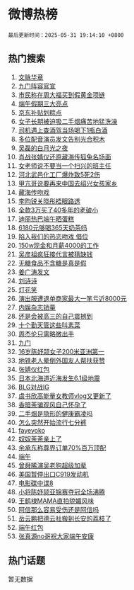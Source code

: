 # 微博热榜

`最后更新时间：2025-05-31 19:14:10 +0800`

## 热门搜索

1. [文脉华章](https://m.weibo.cn/search?containerid=100103type%3D1%26t%3D10%26q%3D%23%E6%96%87%E8%84%89%E5%8D%8E%E7%AB%A0%23&stream_entry_id=51&isnewpage=1&extparam=seat%3D1%26cate%3D10103%26q%3D%2523%25E6%2596%2587%25E8%2584%2589%25E5%258D%258E%25E7%25AB%25A0%2523%26pos%3D0%26stream_entry_id%3D51%26c_type%3D51%26filter_type%3Drealtimehot%26dgr%3D0%26display_time%3D1748690048%26pre_seqid%3D1748690048751047014392)
1. [九门阵容官宣](https://m.weibo.cn/search?containerid=100103type%3D1%26t%3D10%26q%3D%23%E4%B9%9D%E9%97%A8%E9%98%B5%E5%AE%B9%E5%AE%98%E5%AE%A3%23&stream_entry_id=31&isnewpage=1&extparam=seat%3D1%26cate%3D5001%26band_rank%3D1%26q%3D%2523%25E4%25B9%259D%25E9%2597%25A8%25E9%2598%25B5%25E5%25AE%25B9%25E5%25AE%2598%25E5%25AE%25A3%2523%26dgr%3D0%26stream_entry_id%3D31%26flag%3D16%26pos%3D0%26realpos%3D1%26c_type%3D31%26lcate%3D5001%26filter_type%3Drealtimehot%26display_time%3D1748690048%26pre_seqid%3D1748690048751047014392)
1. [市民称在周大福买到假黄金项链](https://m.weibo.cn/search?containerid=100103type%3D1%26t%3D10%26q%3D%23%E5%B8%82%E6%B0%91%E7%A7%B0%E5%9C%A8%E5%91%A8%E5%A4%A7%E7%A6%8F%E4%B9%B0%E5%88%B0%E5%81%87%E9%BB%84%E9%87%91%E9%A1%B9%E9%93%BE%23&stream_entry_id=31&isnewpage=1&extparam=seat%3D1%26cate%3D5001%26band_rank%3D2%26q%3D%2523%25E5%25B8%2582%25E6%25B0%2591%25E7%25A7%25B0%25E5%259C%25A8%25E5%2591%25A8%25E5%25A4%25A7%25E7%25A6%258F%25E4%25B9%25B0%25E5%2588%25B0%25E5%2581%2587%25E9%25BB%2584%25E9%2587%2591%25E9%25A1%25B9%25E9%2593%25BE%2523%26dgr%3D0%26stream_entry_id%3D31%26flag%3D1%26pos%3D1%26realpos%3D2%26c_type%3D31%26lcate%3D5001%26filter_type%3Drealtimehot%26display_time%3D1748690048%26pre_seqid%3D1748690048751047014392)
1. [端午假期三大亮点](https://m.weibo.cn/search?containerid=100103type%3D1%26t%3D10%26q%3D%23%E7%AB%AF%E5%8D%88%E5%81%87%E6%9C%9F%E4%B8%89%E5%A4%A7%E4%BA%AE%E7%82%B9%23&stream_entry_id=31&isnewpage=1&extparam=seat%3D1%26cate%3D5001%26band_rank%3D3%26q%3D%2523%25E7%25AB%25AF%25E5%258D%2588%25E5%2581%2587%25E6%259C%259F%25E4%25B8%2589%25E5%25A4%25A7%25E4%25BA%25AE%25E7%2582%25B9%2523%26dgr%3D0%26stream_entry_id%3D31%26flag%3D0%26pos%3D2%26realpos%3D3%26c_type%3D31%26lcate%3D5001%26filter_type%3Drealtimehot%26display_time%3D1748690048%26pre_seqid%3D1748690048751047014392)
1. [京东补贴划粽点](https://m.weibo.cn/search?containerid=100103type%3D1%26t%3D10%26q%3D%23%E4%BA%AC%E4%B8%9C%E8%A1%A5%E8%B4%B4%E5%88%92%E7%B2%BD%E7%82%B9%23&stream_entry_id=31&isnewpage=1&extparam=seat%3D1%26cate%3D5001%26band_rank%3D4%26q%3D%2523%25E4%25BA%25AC%25E4%25B8%259C%25E8%25A1%25A5%25E8%25B4%25B4%25E5%2588%2592%25E7%25B2%25BD%25E7%2582%25B9%2523%26dgr%3D0%26stream_entry_id%3D31%26adid%3D288505%26topic_ad%3D1%26filter_type%3Drealtimehot%26is_ad_pos%3D1%26lcate%3D5001%26pos%3D3%26c_type%3D31%26display_time%3D1748690048%26pre_seqid%3D1748690048751047014392)
1. [女子长期被迫吸二手烟痛苦地猛洗澡](https://m.weibo.cn/search?containerid=100103type%3D1%26t%3D10%26q%3D%23%E5%A5%B3%E5%AD%90%E9%95%BF%E6%9C%9F%E8%A2%AB%E8%BF%AB%E5%90%B8%E4%BA%8C%E6%89%8B%E7%83%9F%E7%97%9B%E8%8B%A6%E5%9C%B0%E7%8C%9B%E6%B4%97%E6%BE%A1%23&stream_entry_id=31&isnewpage=1&extparam=seat%3D1%26cate%3D5001%26band_rank%3D4%26q%3D%2523%25E5%25A5%25B3%25E5%25AD%2590%25E9%2595%25BF%25E6%259C%259F%25E8%25A2%25AB%25E8%25BF%25AB%25E5%2590%25B8%25E4%25BA%258C%25E6%2589%258B%25E7%2583%259F%25E7%2597%259B%25E8%258B%25A6%25E5%259C%25B0%25E7%258C%259B%25E6%25B4%2597%25E6%25BE%25A1%2523%26dgr%3D0%26stream_entry_id%3D31%26flag%3D1%26pos%3D4%26realpos%3D4%26c_type%3D31%26lcate%3D5001%26filter_type%3Drealtimehot%26display_time%3D1748690048%26pre_seqid%3D1748690048751047014392)
1. [司机遇上查酒驾当场喝下1瓶白酒](https://m.weibo.cn/search?containerid=100103type%3D1%26t%3D10%26q%3D%23%E5%8F%B8%E6%9C%BA%E9%81%87%E4%B8%8A%E6%9F%A5%E9%85%92%E9%A9%BE%E5%BD%93%E5%9C%BA%E5%96%9D%E4%B8%8B1%E7%93%B6%E7%99%BD%E9%85%92%23&stream_entry_id=31&isnewpage=1&extparam=seat%3D1%26cate%3D5001%26band_rank%3D5%26q%3D%2523%25E5%258F%25B8%25E6%259C%25BA%25E9%2581%2587%25E4%25B8%258A%25E6%259F%25A5%25E9%2585%2592%25E9%25A9%25BE%25E5%25BD%2593%25E5%259C%25BA%25E5%2596%259D%25E4%25B8%258B1%25E7%2593%25B6%25E7%2599%25BD%25E9%2585%2592%2523%26dgr%3D0%26stream_entry_id%3D31%26flag%3D1%26pos%3D5%26realpos%3D5%26c_type%3D31%26lcate%3D5001%26filter_type%3Drealtimehot%26display_time%3D1748690048%26pre_seqid%3D1748690048751047014392)
1. [多位配音演员发文告别光合积木](https://m.weibo.cn/search?containerid=100103type%3D1%26t%3D10%26q%3D%23%E5%A4%9A%E4%BD%8D%E9%85%8D%E9%9F%B3%E6%BC%94%E5%91%98%E5%8F%91%E6%96%87%E5%91%8A%E5%88%AB%E5%85%89%E5%90%88%E7%A7%AF%E6%9C%A8%23&stream_entry_id=31&isnewpage=1&extparam=seat%3D1%26cate%3D5001%26band_rank%3D6%26q%3D%2523%25E5%25A4%259A%25E4%25BD%258D%25E9%2585%258D%25E9%259F%25B3%25E6%25BC%2594%25E5%2591%2598%25E5%258F%2591%25E6%2596%2587%25E5%2591%258A%25E5%2588%25AB%25E5%2585%2589%25E5%2590%2588%25E7%25A7%25AF%25E6%259C%25A8%2523%26dgr%3D0%26stream_entry_id%3D31%26flag%3D0%26pos%3D6%26realpos%3D6%26c_type%3D31%26lcate%3D5001%26filter_type%3Drealtimehot%26display_time%3D1748690048%26pre_seqid%3D1748690048751047014392)
1. [吴磊的白月光之夜](https://m.weibo.cn/search?containerid=100103type%3D1%26t%3D10%26q%3D%23%E5%90%B4%E7%A3%8A%E7%9A%84%E7%99%BD%E6%9C%88%E5%85%89%E4%B9%8B%E5%A4%9C%23&stream_entry_id=31&isnewpage=1&extparam=seat%3D1%26cate%3D5001%26band_rank%3D7%26q%3D%2523%25E5%2590%25B4%25E7%25A3%258A%25E7%259A%2584%25E7%2599%25BD%25E6%259C%2588%25E5%2585%2589%25E4%25B9%258B%25E5%25A4%259C%2523%26dgr%3D0%26stream_entry_id%3D31%26adid%3D288469%26topic_ad%3D1%26filter_type%3Drealtimehot%26is_ad_pos%3D1%26lcate%3D5001%26pos%3D7%26c_type%3D31%26display_time%3D1748690048%26pre_seqid%3D1748690048751047014392)
1. [肖战张婧仪还原藏海传狐兔名场面](https://m.weibo.cn/search?containerid=100103type%3D1%26t%3D10%26q%3D%23%E8%82%96%E6%88%98%E5%BC%A0%E5%A9%A7%E4%BB%AA%E8%BF%98%E5%8E%9F%E8%97%8F%E6%B5%B7%E4%BC%A0%E7%8B%90%E5%85%94%E5%90%8D%E5%9C%BA%E9%9D%A2%23&stream_entry_id=31&isnewpage=1&extparam=seat%3D1%26cate%3D5001%26band_rank%3D7%26q%3D%2523%25E8%2582%2596%25E6%2588%2598%25E5%25BC%25A0%25E5%25A9%25A7%25E4%25BB%25AA%25E8%25BF%2598%25E5%258E%259F%25E8%2597%258F%25E6%25B5%25B7%25E4%25BC%25A0%25E7%258B%2590%25E5%2585%2594%25E5%2590%258D%25E5%259C%25BA%25E9%259D%25A2%2523%26dgr%3D0%26stream_entry_id%3D31%26flag%3D1%26pos%3D8%26realpos%3D7%26c_type%3D31%26lcate%3D5001%26filter_type%3Drealtimehot%26display_time%3D1748690048%26pre_seqid%3D1748690048751047014392)
1. [女老师说不要当一个扫兴的班主任](https://m.weibo.cn/search?containerid=100103type%3D1%26t%3D10%26q%3D%23%E5%A5%B3%E8%80%81%E5%B8%88%E8%AF%B4%E4%B8%8D%E8%A6%81%E5%BD%93%E4%B8%80%E4%B8%AA%E6%89%AB%E5%85%B4%E7%9A%84%E7%8F%AD%E4%B8%BB%E4%BB%BB%23&stream_entry_id=31&isnewpage=1&extparam=seat%3D1%26cate%3D5001%26band_rank%3D8%26q%3D%2523%25E5%25A5%25B3%25E8%2580%2581%25E5%25B8%2588%25E8%25AF%25B4%25E4%25B8%258D%25E8%25A6%2581%25E5%25BD%2593%25E4%25B8%2580%25E4%25B8%25AA%25E6%2589%25AB%25E5%2585%25B4%25E7%259A%2584%25E7%258F%25AD%25E4%25B8%25BB%25E4%25BB%25BB%2523%26dgr%3D0%26stream_entry_id%3D31%26flag%3D32768%26pos%3D9%26realpos%3D8%26c_type%3D31%26lcate%3D5001%26filter_type%3Drealtimehot%26display_time%3D1748690048%26pre_seqid%3D1748690048751047014392)
1. [河北武邑化工厂爆炸致5死2伤](https://m.weibo.cn/search?containerid=100103type%3D1%26t%3D10%26q%3D%23%E6%B2%B3%E5%8C%97%E6%AD%A6%E9%82%91%E5%8C%96%E5%B7%A5%E5%8E%82%E7%88%86%E7%82%B8%E8%87%B45%E6%AD%BB2%E4%BC%A4%23&stream_entry_id=31&isnewpage=1&extparam=seat%3D1%26cate%3D5001%26band_rank%3D9%26q%3D%2523%25E6%25B2%25B3%25E5%258C%2597%25E6%25AD%25A6%25E9%2582%2591%25E5%258C%2596%25E5%25B7%25A5%25E5%258E%2582%25E7%2588%2586%25E7%2582%25B8%25E8%2587%25B45%25E6%25AD%25BB2%25E4%25BC%25A4%2523%26dgr%3D0%26stream_entry_id%3D31%26flag%3D1%26pos%3D10%26realpos%3D9%26c_type%3D31%26lcate%3D5001%26filter_type%3Drealtimehot%26display_time%3D1748690048%26pre_seqid%3D1748690048751047014392)
1. [甲亢哥说要再来中国去绍兴女孩家乡](https://m.weibo.cn/search?containerid=100103type%3D1%26t%3D10%26q%3D%23%E7%94%B2%E4%BA%A2%E5%93%A5%E8%AF%B4%E8%A6%81%E5%86%8D%E6%9D%A5%E4%B8%AD%E5%9B%BD%E5%8E%BB%E7%BB%8D%E5%85%B4%E5%A5%B3%E5%AD%A9%E5%AE%B6%E4%B9%A1%23&stream_entry_id=31&isnewpage=1&extparam=seat%3D1%26cate%3D5001%26band_rank%3D10%26q%3D%2523%25E7%2594%25B2%25E4%25BA%25A2%25E5%2593%25A5%25E8%25AF%25B4%25E8%25A6%2581%25E5%2586%258D%25E6%259D%25A5%25E4%25B8%25AD%25E5%259B%25BD%25E5%258E%25BB%25E7%25BB%258D%25E5%2585%25B4%25E5%25A5%25B3%25E5%25AD%25A9%25E5%25AE%25B6%25E4%25B9%25A1%2523%26dgr%3D0%26stream_entry_id%3D31%26flag%3D1%26pos%3D11%26realpos%3D10%26c_type%3D31%26lcate%3D5001%26filter_type%3Drealtimehot%26display_time%3D1748690048%26pre_seqid%3D1748690048751047014392)
1. [藏海传吻戏](https://m.weibo.cn/search?containerid=100103type%3D1%26t%3D10%26q%3D%23%E8%97%8F%E6%B5%B7%E4%BC%A0%E5%90%BB%E6%88%8F%23&stream_entry_id=31&isnewpage=1&extparam=seat%3D1%26cate%3D5001%26band_rank%3D11%26q%3D%2523%25E8%2597%258F%25E6%25B5%25B7%25E4%25BC%25A0%25E5%2590%25BB%25E6%2588%258F%2523%26dgr%3D0%26stream_entry_id%3D31%26flag%3D1%26pos%3D12%26realpos%3D11%26c_type%3D31%26lcate%3D5001%26filter_type%3Drealtimehot%26display_time%3D1748690048%26pre_seqid%3D1748690048751047014392)
1. [李昀锐关晓彤捂眼路透](https://m.weibo.cn/search?containerid=100103type%3D1%26t%3D10%26q%3D%23%E6%9D%8E%E6%98%80%E9%94%90%E5%85%B3%E6%99%93%E5%BD%A4%E6%8D%82%E7%9C%BC%E8%B7%AF%E9%80%8F%23&stream_entry_id=31&isnewpage=1&extparam=seat%3D1%26cate%3D5001%26band_rank%3D12%26q%3D%2523%25E6%259D%258E%25E6%2598%2580%25E9%2594%2590%25E5%2585%25B3%25E6%2599%2593%25E5%25BD%25A4%25E6%258D%2582%25E7%259C%25BC%25E8%25B7%25AF%25E9%2580%258F%2523%26dgr%3D0%26stream_entry_id%3D31%26flag%3D1%26pos%3D13%26realpos%3D12%26c_type%3D31%26lcate%3D5001%26filter_type%3Drealtimehot%26display_time%3D1748690048%26pre_seqid%3D1748690048751047014392)
1. [全款3万买了40多年的老破小](https://m.weibo.cn/search?containerid=100103type%3D1%26t%3D10%26q%3D%E5%85%A8%E6%AC%BE3%E4%B8%87%E4%B9%B0%E4%BA%8640%E5%A4%9A%E5%B9%B4%E7%9A%84%E8%80%81%E7%A0%B4%E5%B0%8F&stream_entry_id=31&isnewpage=1&extparam=seat%3D1%26cate%3D5001%26band_rank%3D13%26q%3D%25E5%2585%25A8%25E6%25AC%25BE3%25E4%25B8%2587%25E4%25B9%25B0%25E4%25BA%258640%25E5%25A4%259A%25E5%25B9%25B4%25E7%259A%2584%25E8%2580%2581%25E7%25A0%25B4%25E5%25B0%258F%26dgr%3D0%26stream_entry_id%3D31%26flag%3D2%26pos%3D14%26realpos%3D13%26c_type%3D31%26lcate%3D5001%26filter_type%3Drealtimehot%26display_time%3D1748690048%26pre_seqid%3D1748690048751047014392)
1. [迪丽热巴端午晒蛋糕](https://m.weibo.cn/search?containerid=100103type%3D1%26t%3D10%26q%3D%23%E8%BF%AA%E4%B8%BD%E7%83%AD%E5%B7%B4%E7%AB%AF%E5%8D%88%E6%99%92%E8%9B%8B%E7%B3%95%23&stream_entry_id=31&isnewpage=1&extparam=seat%3D1%26cate%3D5001%26band_rank%3D14%26q%3D%2523%25E8%25BF%25AA%25E4%25B8%25BD%25E7%2583%25AD%25E5%25B7%25B4%25E7%25AB%25AF%25E5%258D%2588%25E6%2599%2592%25E8%259B%258B%25E7%25B3%2595%2523%26dgr%3D0%26stream_entry_id%3D31%26flag%3D1%26pos%3D15%26realpos%3D14%26c_type%3D31%26lcate%3D5001%26filter_type%3Drealtimehot%26display_time%3D1748690048%26pre_seqid%3D1748690048751047014392)
1. [6180元够喝365天奶茶吗](https://m.weibo.cn/search?containerid=100103type%3D1%26t%3D10%26q%3D%236180%E5%85%83%E5%A4%9F%E5%96%9D365%E5%A4%A9%E5%A5%B6%E8%8C%B6%E5%90%97%23&stream_entry_id=31&isnewpage=1&extparam=seat%3D1%26cate%3D5001%26band_rank%3D15%26q%3D%25236180%25E5%2585%2583%25E5%25A4%259F%25E5%2596%259D365%25E5%25A4%25A9%25E5%25A5%25B6%25E8%258C%25B6%25E5%2590%2597%2523%26dgr%3D0%26stream_entry_id%3D31%26adid%3D288383%26flag%3D1%26filter_type%3Drealtimehot%26realpos%3D15%26c_type%3D31%26pos%3D16%26lcate%3D5001%26display_time%3D1748690048%26pre_seqid%3D1748690048751047014392)
1. [陷入我们的热恋吻戏 借位](https://m.weibo.cn/search?containerid=100103type%3D1%26t%3D10%26q%3D%E9%99%B7%E5%85%A5%E6%88%91%E4%BB%AC%E7%9A%84%E7%83%AD%E6%81%8B%E5%90%BB%E6%88%8F+%E5%80%9F%E4%BD%8D&stream_entry_id=31&isnewpage=1&extparam=seat%3D1%26cate%3D5001%26band_rank%3D16%26q%3D%25E9%2599%25B7%25E5%2585%25A5%25E6%2588%2591%25E4%25BB%25AC%25E7%259A%2584%25E7%2583%25AD%25E6%2581%258B%25E5%2590%25BB%25E6%2588%258F%2520%25E5%2580%259F%25E4%25BD%258D%26dgr%3D0%26stream_entry_id%3D31%26flag%3D1%26pos%3D17%26realpos%3D16%26c_type%3D31%26lcate%3D5001%26filter_type%3Drealtimehot%26display_time%3D1748690048%26pre_seqid%3D1748690048751047014392)
1. [150w现金和月薪4000的工作](https://m.weibo.cn/search?containerid=100103type%3D1%26t%3D10%26q%3D%23150w%E7%8E%B0%E9%87%91%E5%92%8C%E6%9C%88%E8%96%AA4000%E7%9A%84%E5%B7%A5%E4%BD%9C%23&stream_entry_id=31&isnewpage=1&extparam=seat%3D1%26cate%3D5001%26band_rank%3D17%26q%3D%2523150w%25E7%258E%25B0%25E9%2587%2591%25E5%2592%258C%25E6%259C%2588%25E8%2596%25AA4000%25E7%259A%2584%25E5%25B7%25A5%25E4%25BD%259C%2523%26dgr%3D0%26stream_entry_id%3D31%26flag%3D2%26pos%3D18%26realpos%3D17%26c_type%3D31%26lcate%3D5001%26filter_type%3Drealtimehot%26display_time%3D1748690048%26pre_seqid%3D1748690048751047014392)
1. [吴彦祖疯狂接代言被猜缺钱](https://m.weibo.cn/search?containerid=100103type%3D1%26t%3D10%26q%3D%23%E5%90%B4%E5%BD%A6%E7%A5%96%E7%96%AF%E7%8B%82%E6%8E%A5%E4%BB%A3%E8%A8%80%E8%A2%AB%E7%8C%9C%E7%BC%BA%E9%92%B1%23&stream_entry_id=31&isnewpage=1&extparam=seat%3D1%26cate%3D5001%26band_rank%3D18%26q%3D%2523%25E5%2590%25B4%25E5%25BD%25A6%25E7%25A5%2596%25E7%2596%25AF%25E7%258B%2582%25E6%258E%25A5%25E4%25BB%25A3%25E8%25A8%2580%25E8%25A2%25AB%25E7%258C%259C%25E7%25BC%25BA%25E9%2592%25B1%2523%26dgr%3D0%26stream_entry_id%3D31%26flag%3D2%26pos%3D19%26realpos%3D18%26c_type%3D31%26lcate%3D5001%26filter_type%3Drealtimehot%26display_time%3D1748690048%26pre_seqid%3D1748690048751047014392)
1. [无糖食品不含糖是真是假](https://m.weibo.cn/search?containerid=100103type%3D1%26t%3D10%26q%3D%E6%97%A0%E7%B3%96%E9%A3%9F%E5%93%81%E4%B8%8D%E5%90%AB%E7%B3%96%E6%98%AF%E7%9C%9F%E6%98%AF%E5%81%87&stream_entry_id=31&isnewpage=1&extparam=seat%3D1%26cate%3D5001%26band_rank%3D19%26q%3D%25E6%2597%25A0%25E7%25B3%2596%25E9%25A3%259F%25E5%2593%2581%25E4%25B8%258D%25E5%2590%25AB%25E7%25B3%2596%25E6%2598%25AF%25E7%259C%259F%25E6%2598%25AF%25E5%2581%2587%26dgr%3D0%26stream_entry_id%3D31%26is_ai_ask%3D1%26flag%3D1%26filter_type%3Drealtimehot%26realpos%3D19%26c_type%3D31%26lcate%3D5001%26pos%3D20%26display_time%3D1748690048%26pre_seqid%3D1748690048751047014392)
1. [姜广涛发文](https://m.weibo.cn/search?containerid=100103type%3D1%26t%3D10%26q%3D%E5%A7%9C%E5%B9%BF%E6%B6%9B%E5%8F%91%E6%96%87&stream_entry_id=31&isnewpage=1&extparam=seat%3D1%26cate%3D5001%26band_rank%3D20%26q%3D%25E5%25A7%259C%25E5%25B9%25BF%25E6%25B6%259B%25E5%258F%2591%25E6%2596%2587%26dgr%3D0%26stream_entry_id%3D31%26flag%3D0%26pos%3D21%26realpos%3D20%26c_type%3D31%26lcate%3D5001%26filter_type%3Drealtimehot%26display_time%3D1748690048%26pre_seqid%3D1748690048751047014392)
1. [刘诗诗](https://m.weibo.cn/search?containerid=100103type%3D1%26t%3D10%26q%3D%E5%88%98%E8%AF%97%E8%AF%97&stream_entry_id=31&isnewpage=1&extparam=seat%3D1%26cate%3D5001%26band_rank%3D21%26q%3D%25E5%2588%2598%25E8%25AF%2597%25E8%25AF%2597%26dgr%3D0%26stream_entry_id%3D31%26flag%3D1%26pos%3D22%26realpos%3D21%26c_type%3D31%26lcate%3D5001%26filter_type%3Drealtimehot%26display_time%3D1748690048%26pre_seqid%3D1748690048751047014392)
1. [灯花笑](https://m.weibo.cn/search?containerid=100103type%3D1%26t%3D10%26q%3D%E7%81%AF%E8%8A%B1%E7%AC%91&stream_entry_id=31&isnewpage=1&extparam=seat%3D1%26cate%3D5001%26band_rank%3D22%26q%3D%25E7%2581%25AF%25E8%258A%25B1%25E7%25AC%2591%26dgr%3D0%26stream_entry_id%3D31%26flag%3D1%26pos%3D23%26realpos%3D22%26c_type%3D31%26lcate%3D5001%26filter_type%3Drealtimehot%26display_time%3D1748690048%26pre_seqid%3D1748690048751047014392)
1. [演出服遭退单商家最大一笔亏近8000元](https://m.weibo.cn/search?containerid=100103type%3D1%26t%3D10%26q%3D%23%E6%BC%94%E5%87%BA%E6%9C%8D%E9%81%AD%E9%80%80%E5%8D%95%E5%95%86%E5%AE%B6%E6%9C%80%E5%A4%A7%E4%B8%80%E7%AC%94%E4%BA%8F%E8%BF%918000%E5%85%83%23&stream_entry_id=31&isnewpage=1&extparam=seat%3D1%26cate%3D5001%26band_rank%3D23%26q%3D%2523%25E6%25BC%2594%25E5%2587%25BA%25E6%259C%258D%25E9%2581%25AD%25E9%2580%2580%25E5%258D%2595%25E5%2595%2586%25E5%25AE%25B6%25E6%259C%2580%25E5%25A4%25A7%25E4%25B8%2580%25E7%25AC%2594%25E4%25BA%258F%25E8%25BF%25918000%25E5%2585%2583%2523%26dgr%3D0%26stream_entry_id%3D31%26flag%3D1%26pos%3D24%26realpos%3D23%26c_type%3D31%26lcate%3D5001%26filter_type%3Drealtimehot%26display_time%3D1748690048%26pre_seqid%3D1748690048751047014392)
1. [内娱杂志销量](https://m.weibo.cn/search?containerid=100103type%3D1%26t%3D10%26q%3D%E5%86%85%E5%A8%B1%E6%9D%82%E5%BF%97%E9%94%80%E9%87%8F&stream_entry_id=31&isnewpage=1&extparam=seat%3D1%26cate%3D5001%26band_rank%3D24%26q%3D%25E5%2586%2585%25E5%25A8%25B1%25E6%259D%2582%25E5%25BF%2597%25E9%2594%2580%25E9%2587%258F%26dgr%3D0%26stream_entry_id%3D31%26flag%3D0%26pos%3D25%26realpos%3D24%26c_type%3D31%26lcate%3D5001%26filter_type%3Drealtimehot%26display_time%3D1748690048%26pre_seqid%3D1748690048751047014392)
1. [还是会被高三的自己震撼到](https://m.weibo.cn/search?containerid=100103type%3D1%26t%3D10%26q%3D%E8%BF%98%E6%98%AF%E4%BC%9A%E8%A2%AB%E9%AB%98%E4%B8%89%E7%9A%84%E8%87%AA%E5%B7%B1%E9%9C%87%E6%92%BC%E5%88%B0&stream_entry_id=31&isnewpage=1&extparam=seat%3D1%26cate%3D5001%26band_rank%3D25%26q%3D%25E8%25BF%2598%25E6%2598%25AF%25E4%25BC%259A%25E8%25A2%25AB%25E9%25AB%2598%25E4%25B8%2589%25E7%259A%2584%25E8%2587%25AA%25E5%25B7%25B1%25E9%259C%2587%25E6%2592%25BC%25E5%2588%25B0%26dgr%3D0%26stream_entry_id%3D31%26flag%3D1%26pos%3D26%26realpos%3D25%26c_type%3D31%26lcate%3D5001%26filter_type%3Drealtimehot%26display_time%3D1748690048%26pre_seqid%3D1748690048751047014392)
1. [十个勤天管这些叫素菜](https://m.weibo.cn/search?containerid=100103type%3D1%26t%3D10%26q%3D%E5%8D%81%E4%B8%AA%E5%8B%A4%E5%A4%A9%E7%AE%A1%E8%BF%99%E4%BA%9B%E5%8F%AB%E7%B4%A0%E8%8F%9C&stream_entry_id=31&isnewpage=1&extparam=seat%3D1%26cate%3D5001%26band_rank%3D26%26q%3D%25E5%258D%2581%25E4%25B8%25AA%25E5%258B%25A4%25E5%25A4%25A9%25E7%25AE%25A1%25E8%25BF%2599%25E4%25BA%259B%25E5%258F%25AB%25E7%25B4%25A0%25E8%258F%259C%26dgr%3D0%26stream_entry_id%3D31%26flag%3D1%26pos%3D27%26realpos%3D26%26c_type%3D31%26lcate%3D5001%26filter_type%3Drealtimehot%26display_time%3D1748690048%26pre_seqid%3D1748690048751047014392)
1. [周杰伦只需略微出手](https://m.weibo.cn/search?containerid=100103type%3D1%26t%3D10%26q%3D%E5%91%A8%E6%9D%B0%E4%BC%A6%E5%8F%AA%E9%9C%80%E7%95%A5%E5%BE%AE%E5%87%BA%E6%89%8B&stream_entry_id=31&isnewpage=1&extparam=seat%3D1%26cate%3D5001%26band_rank%3D27%26q%3D%25E5%2591%25A8%25E6%259D%25B0%25E4%25BC%25A6%25E5%258F%25AA%25E9%259C%2580%25E7%2595%25A5%25E5%25BE%25AE%25E5%2587%25BA%25E6%2589%258B%26dgr%3D0%26stream_entry_id%3D31%26flag%3D1%26pos%3D28%26realpos%3D27%26c_type%3D31%26lcate%3D5001%26filter_type%3Drealtimehot%26display_time%3D1748690048%26pre_seqid%3D1748690048751047014392)
1. [九门](https://m.weibo.cn/search?containerid=100103type%3D1%26t%3D10%26q%3D%E4%B9%9D%E9%97%A8&stream_entry_id=31&isnewpage=1&extparam=seat%3D1%26cate%3D5001%26band_rank%3D28%26q%3D%25E4%25B9%259D%25E9%2597%25A8%26dgr%3D0%26stream_entry_id%3D31%26flag%3D0%26pos%3D29%26realpos%3D28%26c_type%3D31%26lcate%3D5001%26filter_type%3Drealtimehot%26display_time%3D1748690048%26pre_seqid%3D1748690048751047014392)
1. [16岁陈妤颉女子200米亚洲第一](https://m.weibo.cn/search?containerid=100103type%3D1%26t%3D10%26q%3D%2316%E5%B2%81%E9%99%88%E5%A6%A4%E9%A2%89%E5%A5%B3%E5%AD%90200%E7%B1%B3%E4%BA%9A%E6%B4%B2%E7%AC%AC%E4%B8%80%23&stream_entry_id=31&isnewpage=1&extparam=seat%3D1%26cate%3D5001%26band_rank%3D29%26q%3D%252316%25E5%25B2%2581%25E9%2599%2588%25E5%25A6%25A4%25E9%25A2%2589%25E5%25A5%25B3%25E5%25AD%2590200%25E7%25B1%25B3%25E4%25BA%259A%25E6%25B4%25B2%25E7%25AC%25AC%25E4%25B8%2580%2523%26dgr%3D0%26stream_entry_id%3D31%26flag%3D1%26pos%3D30%26realpos%3D29%26c_type%3D31%26lcate%3D5001%26filter_type%3Drealtimehot%26display_time%3D1748690048%26pre_seqid%3D1748690048751047014392)
1. [地铁老人晕倒外国友人帮扶获赞](https://m.weibo.cn/search?containerid=100103type%3D1%26t%3D10%26q%3D%E5%9C%B0%E9%93%81%E8%80%81%E4%BA%BA%E6%99%95%E5%80%92%E5%A4%96%E5%9B%BD%E5%8F%8B%E4%BA%BA%E5%B8%AE%E6%89%B6%E8%8E%B7%E8%B5%9E&stream_entry_id=31&isnewpage=1&extparam=seat%3D1%26cate%3D5001%26band_rank%3D30%26q%3D%25E5%259C%25B0%25E9%2593%2581%25E8%2580%2581%25E4%25BA%25BA%25E6%2599%2595%25E5%2580%2592%25E5%25A4%2596%25E5%259B%25BD%25E5%258F%258B%25E4%25BA%25BA%25E5%25B8%25AE%25E6%2589%25B6%25E8%258E%25B7%25E8%25B5%259E%26dgr%3D0%26stream_entry_id%3D31%26flag%3D1%26pos%3D31%26realpos%3D30%26c_type%3D31%26lcate%3D5001%26filter_type%3Drealtimehot%26display_time%3D1748690048%26pre_seqid%3D1748690048751047014392)
1. [张婧仪红包](https://m.weibo.cn/search?containerid=100103type%3D1%26t%3D10%26q%3D%23%E5%BC%A0%E5%A9%A7%E4%BB%AA%E7%BA%A2%E5%8C%85%23&stream_entry_id=31&isnewpage=1&extparam=seat%3D1%26cate%3D5001%26band_rank%3D31%26q%3D%2523%25E5%25BC%25A0%25E5%25A9%25A7%25E4%25BB%25AA%25E7%25BA%25A2%25E5%258C%2585%2523%26dgr%3D0%26stream_entry_id%3D31%26flag%3D0%26pos%3D32%26realpos%3D31%26c_type%3D31%26lcate%3D5001%26filter_type%3Drealtimehot%26display_time%3D1748690048%26pre_seqid%3D1748690048751047014392)
1. [日本北海道近海发生6.1级地震](https://m.weibo.cn/search?containerid=100103type%3D1%26t%3D10%26q%3D%23%E6%97%A5%E6%9C%AC%E5%8C%97%E6%B5%B7%E9%81%93%E8%BF%91%E6%B5%B7%E5%8F%91%E7%94%9F6.1%E7%BA%A7%E5%9C%B0%E9%9C%87%23&stream_entry_id=31&isnewpage=1&extparam=seat%3D1%26cate%3D5001%26band_rank%3D32%26q%3D%2523%25E6%2597%25A5%25E6%259C%25AC%25E5%258C%2597%25E6%25B5%25B7%25E9%2581%2593%25E8%25BF%2591%25E6%25B5%25B7%25E5%258F%2591%25E7%2594%259F6.1%25E7%25BA%25A7%25E5%259C%25B0%25E9%259C%2587%2523%26dgr%3D0%26stream_entry_id%3D31%26flag%3D0%26pos%3D33%26realpos%3D32%26c_type%3D31%26lcate%3D5001%26filter_type%3Drealtimehot%26display_time%3D1748690048%26pre_seqid%3D1748690048751047014392)
1. [BLG对战IG](https://m.weibo.cn/search?containerid=100103type%3D1%26t%3D10%26q%3D%23BLG%E5%AF%B9%E6%88%98IG%23&stream_entry_id=31&isnewpage=1&extparam=seat%3D1%26cate%3D5001%26band_rank%3D33%26q%3D%2523BLG%25E5%25AF%25B9%25E6%2588%2598IG%2523%26dgr%3D0%26stream_entry_id%3D31%26flag%3D1%26pos%3D34%26realpos%3D33%26c_type%3D31%26lcate%3D5001%26filter_type%3Drealtimehot%26display_time%3D1748690048%26pre_seqid%3D1748690048751047014392)
1. [虞书欣高能量女教师vlog又更新了](https://m.weibo.cn/search?containerid=100103type%3D1%26t%3D10%26q%3D%E8%99%9E%E4%B9%A6%E6%AC%A3%E9%AB%98%E8%83%BD%E9%87%8F%E5%A5%B3%E6%95%99%E5%B8%88vlog%E5%8F%88%E6%9B%B4%E6%96%B0%E4%BA%86&stream_entry_id=31&isnewpage=1&extparam=seat%3D1%26cate%3D5001%26band_rank%3D34%26q%3D%25E8%2599%259E%25E4%25B9%25A6%25E6%25AC%25A3%25E9%25AB%2598%25E8%2583%25BD%25E9%2587%258F%25E5%25A5%25B3%25E6%2595%2599%25E5%25B8%2588vlog%25E5%258F%2588%25E6%259B%25B4%25E6%2596%25B0%25E4%25BA%2586%26dgr%3D0%26stream_entry_id%3D31%26flag%3D1%26pos%3D35%26realpos%3D34%26c_type%3D31%26lcate%3D5001%26filter_type%3Drealtimehot%26display_time%3D1748690048%26pre_seqid%3D1748690048751047014392)
1. [香暗荼骗观风自己怀孕了](https://m.weibo.cn/search?containerid=100103type%3D1%26t%3D10%26q%3D%23%E9%A6%99%E6%9A%97%E8%8D%BC%E9%AA%97%E8%A7%82%E9%A3%8E%E8%87%AA%E5%B7%B1%E6%80%80%E5%AD%95%E4%BA%86%23&stream_entry_id=31&isnewpage=1&extparam=seat%3D1%26cate%3D5001%26band_rank%3D35%26q%3D%2523%25E9%25A6%2599%25E6%259A%2597%25E8%258D%25BC%25E9%25AA%2597%25E8%25A7%2582%25E9%25A3%258E%25E8%2587%25AA%25E5%25B7%25B1%25E6%2580%2580%25E5%25AD%2595%25E4%25BA%2586%2523%26dgr%3D0%26stream_entry_id%3D31%26flag%3D1%26pos%3D36%26realpos%3D35%26c_type%3D31%26lcate%3D5001%26filter_type%3Drealtimehot%26display_time%3D1748690048%26pre_seqid%3D1748690048751047014392)
1. [二手烟是隐形的健康霸凌吗](https://m.weibo.cn/search?containerid=100103type%3D1%26t%3D10%26q%3D%E4%BA%8C%E6%89%8B%E7%83%9F%E6%98%AF%E9%9A%90%E5%BD%A2%E7%9A%84%E5%81%A5%E5%BA%B7%E9%9C%B8%E5%87%8C%E5%90%97&stream_entry_id=31&isnewpage=1&extparam=seat%3D1%26cate%3D5001%26band_rank%3D36%26q%3D%25E4%25BA%258C%25E6%2589%258B%25E7%2583%259F%25E6%2598%25AF%25E9%259A%2590%25E5%25BD%25A2%25E7%259A%2584%25E5%2581%25A5%25E5%25BA%25B7%25E9%259C%25B8%25E5%2587%258C%25E5%2590%2597%26dgr%3D0%26stream_entry_id%3D31%26is_ai_ask%3D1%26flag%3D1%26filter_type%3Drealtimehot%26realpos%3D36%26c_type%3D31%26lcate%3D5001%26pos%3D37%26display_time%3D1748690048%26pre_seqid%3D1748690048751047014392)
1. [怎么突然开始流行七分裤](https://m.weibo.cn/search?containerid=100103type%3D1%26t%3D10%26q%3D%E6%80%8E%E4%B9%88%E7%AA%81%E7%84%B6%E5%BC%80%E5%A7%8B%E6%B5%81%E8%A1%8C%E4%B8%83%E5%88%86%E8%A3%A4&stream_entry_id=31&isnewpage=1&extparam=seat%3D1%26cate%3D5001%26band_rank%3D37%26q%3D%25E6%2580%258E%25E4%25B9%2588%25E7%25AA%2581%25E7%2584%25B6%25E5%25BC%2580%25E5%25A7%258B%25E6%25B5%2581%25E8%25A1%258C%25E4%25B8%2583%25E5%2588%2586%25E8%25A3%25A4%26dgr%3D0%26stream_entry_id%3D31%26is_ai_ask%3D1%26flag%3D1%26filter_type%3Drealtimehot%26realpos%3D37%26c_type%3D31%26lcate%3D5001%26pos%3D38%26display_time%3D1748690048%26pre_seqid%3D1748690048751047014392)
1. [fayeyoko](https://m.weibo.cn/search?containerid=100103type%3D1%26t%3D10%26q%3D%23fayeyoko%23&stream_entry_id=31&isnewpage=1&extparam=seat%3D1%26cate%3D5001%26band_rank%3D38%26q%3D%2523fayeyoko%2523%26dgr%3D0%26stream_entry_id%3D31%26flag%3D1%26pos%3D39%26realpos%3D38%26c_type%3D31%26lcate%3D5001%26filter_type%3Drealtimehot%26display_time%3D1748690048%26pre_seqid%3D1748690048751047014392)
1. [奴奴荼荼亲上了](https://m.weibo.cn/search?containerid=100103type%3D1%26t%3D10%26q%3D%23%E5%A5%B4%E5%A5%B4%E8%8D%BC%E8%8D%BC%E4%BA%B2%E4%B8%8A%E4%BA%86%23&stream_entry_id=31&isnewpage=1&extparam=seat%3D1%26cate%3D5001%26band_rank%3D39%26q%3D%2523%25E5%25A5%25B4%25E5%25A5%25B4%25E8%258D%25BC%25E8%258D%25BC%25E4%25BA%25B2%25E4%25B8%258A%25E4%25BA%2586%2523%26dgr%3D0%26stream_entry_id%3D31%26flag%3D1%26pos%3D40%26realpos%3D39%26c_type%3D31%26lcate%3D5001%26filter_type%3Drealtimehot%26display_time%3D1748690048%26pre_seqid%3D1748690048751047014392)
1. [余承东称尊界订单70%百万顶配](https://m.weibo.cn/search?containerid=100103type%3D1%26t%3D10%26q%3D%23%E4%BD%99%E6%89%BF%E4%B8%9C%E7%A7%B0%E5%B0%8A%E7%95%8C%E8%AE%A2%E5%8D%9570%25%E7%99%BE%E4%B8%87%E9%A1%B6%E9%85%8D%23&stream_entry_id=31&isnewpage=1&extparam=seat%3D1%26cate%3D5001%26band_rank%3D40%26q%3D%2523%25E4%25BD%2599%25E6%2589%25BF%25E4%25B8%259C%25E7%25A7%25B0%25E5%25B0%258A%25E7%2595%258C%25E8%25AE%25A2%25E5%258D%259570%2525%25E7%2599%25BE%25E4%25B8%2587%25E9%25A1%25B6%25E9%2585%258D%2523%26dgr%3D0%26stream_entry_id%3D31%26flag%3D1%26pos%3D41%26realpos%3D40%26c_type%3D31%26lcate%3D5001%26filter_type%3Drealtimehot%26display_time%3D1748690048%26pre_seqid%3D1748690048751047014392)
1. [端午](https://m.weibo.cn/search?containerid=100103type%3D1%26t%3D10%26q%3D%E7%AB%AF%E5%8D%88&stream_entry_id=31&isnewpage=1&extparam=seat%3D1%26cate%3D5001%26band_rank%3D41%26q%3D%25E7%25AB%25AF%25E5%258D%2588%26dgr%3D0%26stream_entry_id%3D31%26flag%3D0%26pos%3D42%26realpos%3D41%26c_type%3D31%26lcate%3D5001%26filter_type%3Drealtimehot%26display_time%3D1748690048%26pre_seqid%3D1748690048751047014392)
1. [曾舜晞演吴老狗超级加辈](https://m.weibo.cn/search?containerid=100103type%3D1%26t%3D10%26q%3D%E6%9B%BE%E8%88%9C%E6%99%9E%E6%BC%94%E5%90%B4%E8%80%81%E7%8B%97%E8%B6%85%E7%BA%A7%E5%8A%A0%E8%BE%88&stream_entry_id=31&isnewpage=1&extparam=seat%3D1%26cate%3D5001%26band_rank%3D42%26q%3D%25E6%259B%25BE%25E8%2588%259C%25E6%2599%259E%25E6%25BC%2594%25E5%2590%25B4%25E8%2580%2581%25E7%258B%2597%25E8%25B6%2585%25E7%25BA%25A7%25E5%258A%25A0%25E8%25BE%2588%26dgr%3D0%26stream_entry_id%3D31%26flag%3D1%26pos%3D43%26realpos%3D42%26c_type%3D31%26lcate%3D5001%26filter_type%3Drealtimehot%26display_time%3D1748690048%26pre_seqid%3D1748690048751047014392)
1. [美国暂停出口C919发动机](https://m.weibo.cn/search?containerid=100103type%3D1%26t%3D10%26q%3D%23%E7%BE%8E%E5%9B%BD%E6%9A%82%E5%81%9C%E5%87%BA%E5%8F%A3C919%E5%8F%91%E5%8A%A8%E6%9C%BA%23&stream_entry_id=31&isnewpage=1&extparam=seat%3D1%26cate%3D5001%26band_rank%3D43%26q%3D%2523%25E7%25BE%258E%25E5%259B%25BD%25E6%259A%2582%25E5%2581%259C%25E5%2587%25BA%25E5%258F%25A3C919%25E5%258F%2591%25E5%258A%25A8%25E6%259C%25BA%2523%26dgr%3D0%26stream_entry_id%3D31%26flag%3D0%26pos%3D44%26realpos%3D43%26c_type%3D31%26lcate%3D5001%26filter_type%3Drealtimehot%26display_time%3D1748690048%26pre_seqid%3D1748690048751047014392)
1. [电影碟中谍8](https://m.weibo.cn/search?containerid=100103type%3D1%26t%3D10%26q%3D%E7%94%B5%E5%BD%B1%E7%A2%9F%E4%B8%AD%E8%B0%8D8&stream_entry_id=31&isnewpage=1&extparam=seat%3D1%26cate%3D5001%26band_rank%3D44%26q%3D%25E7%2594%25B5%25E5%25BD%25B1%25E7%25A2%259F%25E4%25B8%25AD%25E8%25B0%258D8%26dgr%3D0%26stream_entry_id%3D31%26flag%3D1%26pos%3D45%26realpos%3D44%26c_type%3D31%26lcate%3D5001%26filter_type%3Drealtimehot%26display_time%3D1748690048%26pre_seqid%3D1748690048751047014392)
1. [小将陈妤颉亚锦赛夺冠全场沸腾](https://m.weibo.cn/search?containerid=100103type%3D1%26t%3D10%26q%3D%23%E5%B0%8F%E5%B0%86%E9%99%88%E5%A6%A4%E9%A2%89%E4%BA%9A%E9%94%A6%E8%B5%9B%E5%A4%BA%E5%86%A0%E5%85%A8%E5%9C%BA%E6%B2%B8%E8%85%BE%23&stream_entry_id=31&isnewpage=1&extparam=seat%3D1%26cate%3D5001%26band_rank%3D45%26q%3D%2523%25E5%25B0%258F%25E5%25B0%2586%25E9%2599%2588%25E5%25A6%25A4%25E9%25A2%2589%25E4%25BA%259A%25E9%2594%25A6%25E8%25B5%259B%25E5%25A4%25BA%25E5%2586%25A0%25E5%2585%25A8%25E5%259C%25BA%25E6%25B2%25B8%25E8%2585%25BE%2523%26dgr%3D0%26stream_entry_id%3D31%26flag%3D1%26pos%3D46%26realpos%3D45%26c_type%3D31%26lcate%3D5001%26filter_type%3Drealtimehot%26display_time%3D1748690048%26pre_seqid%3D1748690048751047014392)
1. [王鹤棣MAMA直拍貌媚风味](https://m.weibo.cn/search?containerid=100103type%3D1%26t%3D10%26q%3D%E7%8E%8B%E9%B9%A4%E6%A3%A3MAMA%E7%9B%B4%E6%8B%8D%E8%B2%8C%E5%AA%9A%E9%A3%8E%E5%91%B3&stream_entry_id=31&isnewpage=1&extparam=seat%3D1%26cate%3D5001%26band_rank%3D46%26q%3D%25E7%258E%258B%25E9%25B9%25A4%25E6%25A3%25A3MAMA%25E7%259B%25B4%25E6%258B%258D%25E8%25B2%258C%25E5%25AA%259A%25E9%25A3%258E%25E5%2591%25B3%26dgr%3D0%26stream_entry_id%3D31%26flag%3D1%26pos%3D47%26realpos%3D46%26c_type%3D31%26lcate%3D5001%26filter_type%3Drealtimehot%26display_time%3D1748690048%26pre_seqid%3D1748690048751047014392)
1. [阿信那么容易受伤还是阿信吗](https://m.weibo.cn/search?containerid=100103type%3D1%26t%3D10%26q%3D%E9%98%BF%E4%BF%A1%E9%82%A3%E4%B9%88%E5%AE%B9%E6%98%93%E5%8F%97%E4%BC%A4%E8%BF%98%E6%98%AF%E9%98%BF%E4%BF%A1%E5%90%97&stream_entry_id=31&isnewpage=1&extparam=seat%3D1%26cate%3D5001%26band_rank%3D47%26q%3D%25E9%2598%25BF%25E4%25BF%25A1%25E9%2582%25A3%25E4%25B9%2588%25E5%25AE%25B9%25E6%2598%2593%25E5%258F%2597%25E4%25BC%25A4%25E8%25BF%2598%25E6%2598%25AF%25E9%2598%25BF%25E4%25BF%25A1%25E5%2590%2597%26dgr%3D0%26stream_entry_id%3D31%26flag%3D1%26pos%3D48%26realpos%3D47%26c_type%3D31%26lcate%3D5001%26filter_type%3Drealtimehot%26display_time%3D1748690048%26pre_seqid%3D1748690048751047014392)
1. [岳云鹏把德云社搬到长安的荔枝了](https://m.weibo.cn/search?containerid=100103type%3D1%26t%3D10%26q%3D%E5%B2%B3%E4%BA%91%E9%B9%8F%E6%8A%8A%E5%BE%B7%E4%BA%91%E7%A4%BE%E6%90%AC%E5%88%B0%E9%95%BF%E5%AE%89%E7%9A%84%E8%8D%94%E6%9E%9D%E4%BA%86&stream_entry_id=31&isnewpage=1&extparam=seat%3D1%26cate%3D5001%26band_rank%3D48%26q%3D%25E5%25B2%25B3%25E4%25BA%2591%25E9%25B9%258F%25E6%258A%258A%25E5%25BE%25B7%25E4%25BA%2591%25E7%25A4%25BE%25E6%2590%25AC%25E5%2588%25B0%25E9%2595%25BF%25E5%25AE%2589%25E7%259A%2584%25E8%258D%2594%25E6%259E%259D%25E4%25BA%2586%26dgr%3D0%26stream_entry_id%3D31%26flag%3D1%26pos%3D49%26realpos%3D48%26c_type%3D31%26lcate%3D5001%26filter_type%3Drealtimehot%26display_time%3D1748690048%26pre_seqid%3D1748690048751047014392)
1. [端午红包](https://m.weibo.cn/search?containerid=100103type%3D1%26t%3D10%26q%3D%E7%AB%AF%E5%8D%88%E7%BA%A2%E5%8C%85&stream_entry_id=31&isnewpage=1&extparam=seat%3D1%26cate%3D5001%26band_rank%3D49%26q%3D%25E7%25AB%25AF%25E5%258D%2588%25E7%25BA%25A2%25E5%258C%2585%26dgr%3D0%26stream_entry_id%3D31%26flag%3D0%26pos%3D50%26realpos%3D49%26c_type%3D31%26lcate%3D5001%26filter_type%3Drealtimehot%26display_time%3D1748690048%26pre_seqid%3D1748690048751047014392)
1. [张真源no哥祝大家端午安康](https://m.weibo.cn/search?containerid=100103type%3D1%26t%3D10%26q%3D%23%E5%BC%A0%E7%9C%9F%E6%BA%90no%E5%93%A5%E7%A5%9D%E5%A4%A7%E5%AE%B6%E7%AB%AF%E5%8D%88%E5%AE%89%E5%BA%B7%23&stream_entry_id=31&isnewpage=1&extparam=seat%3D1%26cate%3D5001%26band_rank%3D50%26q%3D%2523%25E5%25BC%25A0%25E7%259C%259F%25E6%25BA%2590no%25E5%2593%25A5%25E7%25A5%259D%25E5%25A4%25A7%25E5%25AE%25B6%25E7%25AB%25AF%25E5%258D%2588%25E5%25AE%2589%25E5%25BA%25B7%2523%26dgr%3D0%26stream_entry_id%3D31%26flag%3D1%26pos%3D51%26realpos%3D50%26c_type%3D31%26lcate%3D5001%26filter_type%3Drealtimehot%26display_time%3D1748690048%26pre_seqid%3D1748690048751047014392)

## 热门话题

暂无数据
